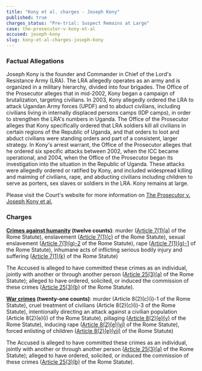 ```yaml
---
title: "Kony et al. charges - Joseph Kony"
published: true
charges_status: "Pre-trial: Suspect Remains at Large"
case: the-prosecutor-v-kony-et-al
accused: joseph-kony
slug: kony-et-al-charges-joseph-kony
---
```


### Factual Allegations

Joseph Kony is the founder and Commander in Chief of the Lord's Resistance Army (LRA). The LRA allegedly operates as an army and is organized in a military hierarchy, divided into four brigades. The Office of the Prosecutor alleges that in mid-2002, Kony began a campaign of brutalization, targeting civilians. In 2003, Kony allegedly ordered the LRA to attack Ugandan Army forces (UPDF) and to abduct civilians, including civilians living in internally displaced persons camps (IDP camps), in order to strengthen the LRA's numbers in Uganda. The Office of the Prosecutor alleges that Kony specifically ordered that LRA soldiers kill all civilians in certain regions of the Republic of Uganda, and that orders to loot and abduct civilians were standing orders and part of a consistent, larger strategy. In Kony's arrest warrant, the Office of the Prosecutor alleges that he ordered six specific attacks between 2002, when the ICC became operational, and 2004, when the Office of the Prosecutor began its investigation into the situation in the Republic of Uganda. These attacks were allegedly ordered or ratified by Kony, and included widespread killing and maiming of civilians, rape, and abducting civilians including children to serve as porters, sex slaves or soldiers in the LRA. Kony remains at large.

Please visit the Court's website for more information on [The Prosecutor v. Joseph Kony et al.](http://www.icc-cpi.int/en_menus/icc/situations%20and%20cases/situations/situation%20icc%200204/Pages/situation%20index.aspx)

### Charges

**[Crimes against humanity](http://www.casematrixnetwork.org/case-m/klamberg-commentary/rome-statute/#c1171) (twelve counts)**: murder ([Article 7(1)(a)](http://www.casematrixnetwork.org/cmn-knowledge-hub/klamberg-commentary/elements-of-crime/#c2286) of the Rome Statute), enslavement ([Article 7(1)(c)](http://www.casematrixnetwork.org/cmn-knowledge-hub/klamberg-commentary/elements-of-crime/#c2288) of the Rome Statute), sexual enslavement ([Article 7(1)(g)-2](http://www.casematrixnetwork.org/cmn-knowledge-hub/klamberg-commentary/elements-of-crime/#c2293) of the Rome Statute), rape ([Article 7(1)(g)-1](http://www.casematrixnetwork.org/cmn-knowledge-hub/klamberg-commentary/elements-of-crime/#c2292) of the Rome Statute), inhumane acts of inflicting serious bodily injury and suffering ([Article 7(1)(k)](http://www.casematrixnetwork.org/cmn-knowledge-hub/klamberg-commentary/elements-of-crime/#c2301) of the Rome Statute)

The Accused is alleged to have committed these crimes as an individual, jointly with another or through another person ([Article 25(3)(a)](http://www.casematrixnetwork.org/case-m/klamberg-commentary/rome-statute/#c1198) of the Rome Statute); alleged to have ordered, solicited, or induced the commission of these crimes ([Article 25(3)(b)](http://www.casematrixnetwork.org/case-m/klamberg-commentary/rome-statute/#c1198) of the Rome Statute).

**[War crimes](http://www.casematrixnetwork.org/case-m/klamberg-commentary/rome-statute/#c1172) (twenty-one counts)**: murder (<a target="_blank">Article 8(2)(c)(i)-1</a> of the Rome Statute), cruel treatment of civilians (<a target="_blank">Article 8(2)(c)(i)-3</a> of the Rome Statute), intentionally directing an attack against a civilian population (<a target="_blank">Article 8(2)(e)(i)</a> of the Rome Statute), pillaging ([Article 8(2)(e)(v)](http://www.casematrixnetwork.org/cmn-knowledge-hub/klamberg-commentary/elements-of-crime/#c2371) of the Rome Statute), inducing rape ([Article 8(2)(e)(vi)](http://www.casematrixnetwork.org/cmn-knowledge-hub/klamberg-commentary/elements-of-crime/#c2372) of the Rome Statute), forced enlisting of children ([Article 8(2)(e)(vii)](http://www.casematrixnetwork.org/cmn-knowledge-hub/klamberg-commentary/elements-of-crime/#c2378) of the Rome Statute)[](http://www.casematrixnetwork.org/cmn-knowledge-hub/klamberg-commentary/elements-of-crime/#c2367)

The Accused is alleged to have committed these crimes as an individual, jointly with another or through another person ([Article 25(3)(a)](http://www.casematrixnetwork.org/case-m/klamberg-commentary/rome-statute/#c1198) of the Rome Statute); <span class="redactor-invisible-space">alleged to have ordered, solicited, or induced the commission of these crimes ([Article 25(3)(b)](http://www.casematrixnetwork.org/case-m/klamberg-commentary/rome-statute/#c1198) of the Rome Statute).</span>

